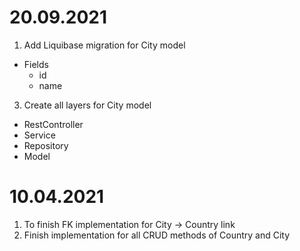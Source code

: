 # 20.09.2021
1. Add Liquibase migration for City model
  + Fields
    - id
    - name
3. Create all layers for City model
  + RestController
  + Service
  + Repository
  + Model
  
# 10.04.2021
1. To finish FK implementation for City -> Country link
2. Finish implementation for all CRUD methods of Country and City
